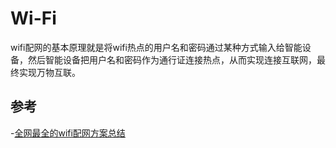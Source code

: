 # Wi-Fi


wifi配网的基本原理就是将wifi热点的用户名和密码通过某种方式输入给智能设备，然后智能设备把用户名和密码作为通行证连接热点，从而实现连接互联网，最终实现万物互联。

## 参考

-[全网最全的wifi配网方案总结](https://www.sinvoice.com/article/wifi-configuration-network)
